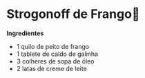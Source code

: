 # Strogonoff de Frango:chicken:

**Ingredientes**

- 1 quilo de peito de frango
- 1 tablete de caldo de galinha
- 3 colheres de sopa de óleo
- 2 latas de creme de leite